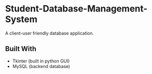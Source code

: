 # Student-Database-Management-System
A client-user friendly database application.

## Built With
- Tkinter (built in python GUI)
- MySQL (backend database)


